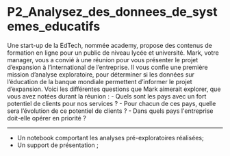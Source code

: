 # P2_Analysez_des_donnees_de_systemes_educatifs

Une start-up de la EdTech, nommée academy, propose des contenus de formation en ligne pour un public de niveau lycée et 
université.
Mark, votre manager, vous a convié à une réunion pour vous présenter le projet d’expansion à l’international de l’entreprise. 
Il vous confie une première mission d’analyse exploratoire, pour déterminer si les données sur l’éducation de la banque 
mondiale permettent d’informer le projet d’expansion.
Voici les différentes questions que Mark aimerait explorer, que vous avez notées durant la réunion :
	- Quels sont les pays avec un fort potentiel de clients pour nos services ?
	- Pour chacun de ces pays, quelle sera l’évolution de ce potentiel de clients ?
	- Dans quels pays l'entreprise doit-elle opérer en priorité ?


----------------------------------------------------------------------------------------------

* Un notebook comportant les analyses pré-exploratoires réalisées;
* Un support de présentation ;